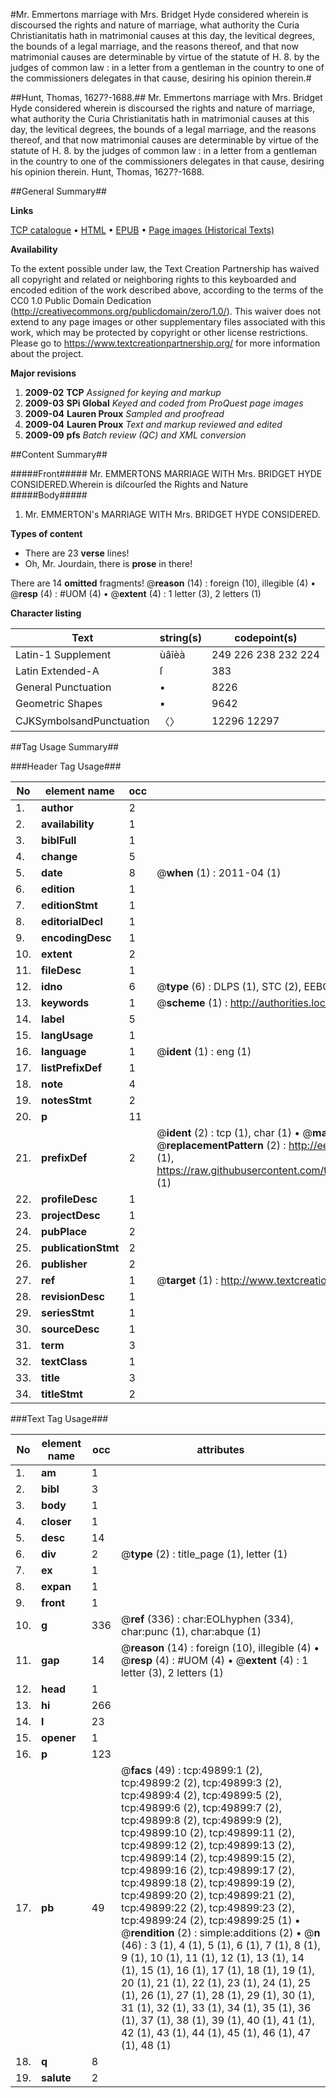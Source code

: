#Mr. Emmertons marriage with Mrs. Bridget Hyde considered wherein is discoursed the rights and nature of marriage, what authority the Curia Christianitatis hath in matrimonial causes at this day, the levitical degrees, the bounds of a legal marriage, and the reasons thereof, and that now matrimonial causes are determinable by virtue of the statute of H. 8. by the judges of common law : in a letter from a gentleman in the country to one of the commissioners delegates in that cause, desiring his opinion therein.#

##Hunt, Thomas, 1627?-1688.##
Mr. Emmertons marriage with Mrs. Bridget Hyde considered wherein is discoursed the rights and nature of marriage, what authority the Curia Christianitatis hath in matrimonial causes at this day, the levitical degrees, the bounds of a legal marriage, and the reasons thereof, and that now matrimonial causes are determinable by virtue of the statute of H. 8. by the judges of common law : in a letter from a gentleman in the country to one of the commissioners delegates in that cause, desiring his opinion therein.
Hunt, Thomas, 1627?-1688.

##General Summary##

**Links**

[TCP catalogue](http://www.ota.ox.ac.uk/tcp/)  • 
[HTML](http://tei.it.ox.ac.uk/tcp/Texts-HTML/free/A45/A45196.html)  • 
[EPUB](http://tei.it.ox.ac.uk/tcp/Texts-EPUB/free/A45/A45196.epub) • 
[Page images (Historical Texts)](https://historicaltexts.jisc.ac.uk/eebo-11849549e)

**Availability**

To the extent possible under law, the Text Creation Partnership has waived all copyright and related or neighboring rights to this keyboarded and encoded edition of the work described above, according to the terms of the CC0 1.0 Public Domain Dedication (http://creativecommons.org/publicdomain/zero/1.0/). This waiver does not extend to any page images or other supplementary files associated with this work, which may be protected by copyright or other license restrictions. Please go to https://www.textcreationpartnership.org/ for more information about the project.

**Major revisions**

1. __2009-02__ __TCP__ *Assigned for keying and markup*
1. __2009-03__ __SPi Global__ *Keyed and coded from ProQuest page images*
1. __2009-04__ __Lauren Proux__ *Sampled and proofread*
1. __2009-04__ __Lauren Proux__ *Text and markup reviewed and edited*
1. __2009-09__ __pfs__ *Batch review (QC) and XML conversion*

##Content Summary##

#####Front#####
Mr. EMMERTONS MARRIAGE WITH Mrs. BRIDGET HYDE CONSIDERED.Wherein is diſcourſed the Rights and Nature
#####Body#####

1. Mr. EMMERTON's MARRIAGE WITH Mrs. BRIDGET HYDE CONSIDERED.

**Types of content**

  * There are 23 **verse** lines!
  * Oh, Mr. Jourdain, there is **prose** in there!

There are 14 **omitted** fragments! 
 @__reason__ (14) : foreign (10), illegible (4)  •  @__resp__ (4) : #UOM (4)  •  @__extent__ (4) : 1 letter (3), 2 letters (1)

**Character listing**


|Text|string(s)|codepoint(s)|
|---|---|---|
|Latin-1 Supplement|ùâîèà|249 226 238 232 224|
|Latin Extended-A|ſ|383|
|General Punctuation|•|8226|
|Geometric Shapes|▪|9642|
|CJKSymbolsandPunctuation|〈〉|12296 12297|

##Tag Usage Summary##

###Header Tag Usage###

|No|element name|occ|attributes|
|---|---|---|---|
|1.|__author__|2||
|2.|__availability__|1||
|3.|__biblFull__|1||
|4.|__change__|5||
|5.|__date__|8| @__when__ (1) : 2011-04 (1)|
|6.|__edition__|1||
|7.|__editionStmt__|1||
|8.|__editorialDecl__|1||
|9.|__encodingDesc__|1||
|10.|__extent__|2||
|11.|__fileDesc__|1||
|12.|__idno__|6| @__type__ (6) : DLPS (1), STC (2), EEBO-CITATION (1), OCLC (1), VID (1)|
|13.|__keywords__|1| @__scheme__ (1) : http://authorities.loc.gov/ (1)|
|14.|__label__|5||
|15.|__langUsage__|1||
|16.|__language__|1| @__ident__ (1) : eng (1)|
|17.|__listPrefixDef__|1||
|18.|__note__|4||
|19.|__notesStmt__|2||
|20.|__p__|11||
|21.|__prefixDef__|2| @__ident__ (2) : tcp (1), char (1)  •  @__matchPattern__ (2) : ([0-9\-]+):([0-9IVX]+) (1), (.+) (1)  •  @__replacementPattern__ (2) : http://eebo.chadwyck.com/downloadtiff?vid=$1&page=$2 (1), https://raw.githubusercontent.com/textcreationpartnership/Texts/master/tcpchars.xml#$1 (1)|
|22.|__profileDesc__|1||
|23.|__projectDesc__|1||
|24.|__pubPlace__|2||
|25.|__publicationStmt__|2||
|26.|__publisher__|2||
|27.|__ref__|1| @__target__ (1) : http://www.textcreationpartnership.org/docs/. (1)|
|28.|__revisionDesc__|1||
|29.|__seriesStmt__|1||
|30.|__sourceDesc__|1||
|31.|__term__|3||
|32.|__textClass__|1||
|33.|__title__|3||
|34.|__titleStmt__|2||


###Text Tag Usage###

|No|element name|occ|attributes|
|---|---|---|---|
|1.|__am__|1||
|2.|__bibl__|3||
|3.|__body__|1||
|4.|__closer__|1||
|5.|__desc__|14||
|6.|__div__|2| @__type__ (2) : title_page (1), letter (1)|
|7.|__ex__|1||
|8.|__expan__|1||
|9.|__front__|1||
|10.|__g__|336| @__ref__ (336) : char:EOLhyphen (334), char:punc (1), char:abque (1)|
|11.|__gap__|14| @__reason__ (14) : foreign (10), illegible (4)  •  @__resp__ (4) : #UOM (4)  •  @__extent__ (4) : 1 letter (3), 2 letters (1)|
|12.|__head__|1||
|13.|__hi__|266||
|14.|__l__|23||
|15.|__opener__|1||
|16.|__p__|123||
|17.|__pb__|49| @__facs__ (49) : tcp:49899:1 (2), tcp:49899:2 (2), tcp:49899:3 (2), tcp:49899:4 (2), tcp:49899:5 (2), tcp:49899:6 (2), tcp:49899:7 (2), tcp:49899:8 (2), tcp:49899:9 (2), tcp:49899:10 (2), tcp:49899:11 (2), tcp:49899:12 (2), tcp:49899:13 (2), tcp:49899:14 (2), tcp:49899:15 (2), tcp:49899:16 (2), tcp:49899:17 (2), tcp:49899:18 (2), tcp:49899:19 (2), tcp:49899:20 (2), tcp:49899:21 (2), tcp:49899:22 (2), tcp:49899:23 (2), tcp:49899:24 (2), tcp:49899:25 (1)  •  @__rendition__ (2) : simple:additions (2)  •  @__n__ (46) : 3 (1), 4 (1), 5 (1), 6 (1), 7 (1), 8 (1), 9 (1), 10 (1), 11 (1), 12 (1), 13 (1), 14 (1), 15 (1), 16 (1), 17 (1), 18 (1), 19 (1), 20 (1), 21 (1), 22 (1), 23 (1), 24 (1), 25 (1), 26 (1), 27 (1), 28 (1), 29 (1), 30 (1), 31 (1), 32 (1), 33 (1), 34 (1), 35 (1), 36 (1), 37 (1), 38 (1), 39 (1), 40 (1), 41 (1), 42 (1), 43 (1), 44 (1), 45 (1), 46 (1), 47 (1), 48 (1)|
|18.|__q__|8||
|19.|__salute__|2||
